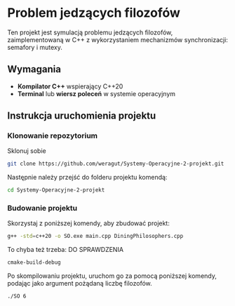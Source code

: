 # Problem jedzących filozofów

Ten projekt jest symulacją problemu jedzących filozofów, zaimplementowaną w C++ z wykorzystaniem mechanizmów synchronizacji: semafory i mutexy.

## Wymagania

- **Kompilator C++** wspierający C++20 
- **Terminal** lub **wiersz poleceń** w systemie operacyjnym

## Instrukcja uruchomienia projektu

### Klonowanie repozytorium

Sklonuj sobie

```bash
git clone https://github.com/weragut/Systemy-Operacyjne-2-projekt.git
```
Następnie należy przejść do folderu projektu komendą:
```bash
cd Systemy-Operacyjne-2-projekt
```

### Budowanie projektu
Skorzystaj z poniższej komendy, aby zbudować projekt:

```bash
g++ -std=c++20 -o SO.exe main.cpp DiningPhilosophers.cpp
```
To chyba też trzeba: DO SPRAWDZENIA
```bash
cmake-build-debug
```

Po skompilowaniu projektu, uruchom go za pomocą poniższej komendy, podając jako argument pożądaną liczbę filozofów.

```bash
./SO 6
```



